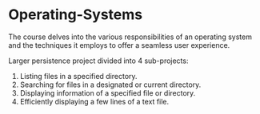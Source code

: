 # Operating-Systems
The course delves into the various responsibilities of an operating system and the techniques it employs to offer a seamless user experience.

Larger persistence project divided into 4 sub-projects:

1. Listing files in a specified directory.
2. Searching for files in a designated or current directory.
3. Displaying information of a specified file or directory.
4. Efficiently displaying a few lines of a text file.
